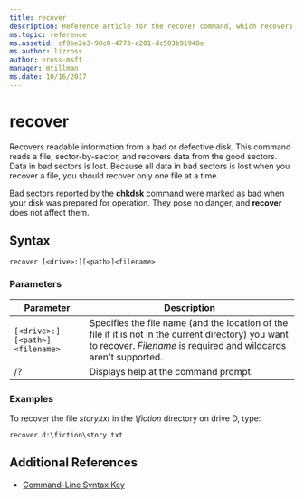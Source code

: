 ```yaml
---
title: recover
description: Reference article for the recover command, which recovers readable information from a bad or defective disk.
ms.topic: reference
ms.assetid: cf9be2e3-90c8-4773-a201-dc503b91948e
ms.author: lizross
author: eross-msft
manager: mtillman
ms.date: 10/16/2017
---
```


# recover

Recovers readable information from a bad or defective disk. This command reads a file, sector-by-sector, and recovers data from the good sectors. Data in bad sectors is lost. Because all data in bad sectors is lost when you recover a file, you should recover only one file at a time.

Bad sectors reported by the **chkdsk** command were marked as bad when your disk was prepared for operation. They pose no danger, and **recover** does not affect them.

## Syntax

```
recover [<drive>:][<path>]<filename>
```

### Parameters

| Parameter | Description |
|--|--|
| `[<drive>:][<path>]<filename>` | Specifies the file name (and the location of the file if it is not in the current directory) you want to recover. *Filename* is required and wildcards aren't supported. |
| /? | Displays help at the command prompt. |

### Examples

To recover the file *story.txt* in the *\fiction* directory on drive D, type:

```
recover d:\fiction\story.txt
```

## Additional References

- [Command-Line Syntax Key](command-line-syntax-key.md)
